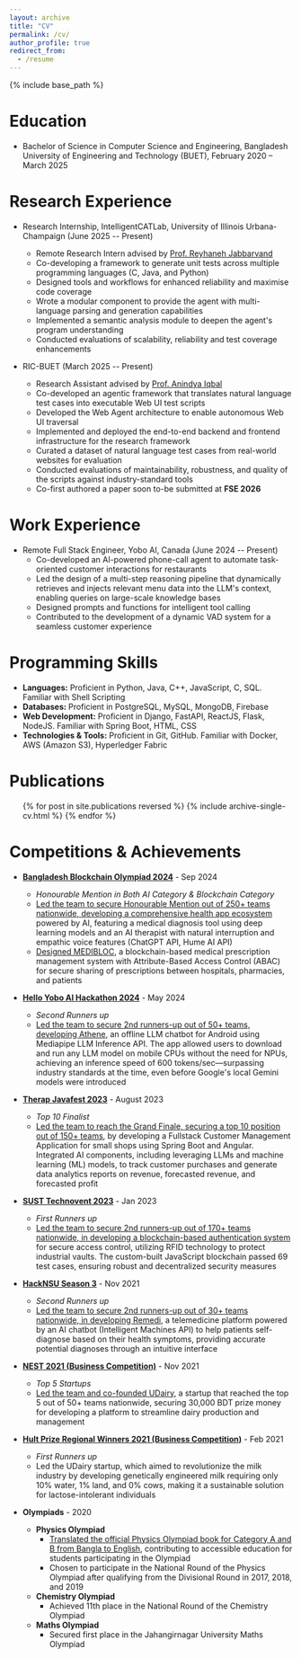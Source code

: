 ```yaml
---
layout: archive
title: "CV"
permalink: /cv/
author_profile: true
redirect_from:
  - /resume
---
```


{% include base_path %}

Education
======
* Bachelor of Science in Computer Science and Engineering, Bangladesh University of Engineering and Technology (BUET), February 2020 – March 2025

Research Experience
======
* Research Internship, IntelligentCATLab, University of Illinois Urbana-Champaign (June 2025 -- Present)
  * Remote Research Intern advised by [Prof. Reyhaneh Jabbarvand](https://reyhaneh.cs.illinois.edu/)
  * Co-developing a framework to generate unit tests across multiple programming languages (C, Java, and Python)
  * Designed tools and workflows for enhanced reliability and maximise code coverage
  * Wrote a modular component to provide the agent with multi-language parsing and generation capabilities
  * Implemented a semantic analysis module to deepen the agent's program understanding
  * Conducted evaluations of scalability, reliability and test coverage enhancements

* RIC-BUET (March 2025 -- Present)
  * Research Assistant advised by [Prof. Anindya Iqbal](https://scholar.google.com/citations?user=jAuiNFgAAAAJ&hl=en)
  * Co-developed an agentic framework that translates natural language test cases into executable Web UI test scripts
  * Developed the Web Agent architecture to enable autonomous Web UI traversal
  * Implemented and deployed the end-to-end backend and frontend infrastructure for the research framework
  * Curated a dataset of natural language test cases from real-world websites for evaluation
  * Conducted evaluations of maintainability, robustness, and quality  of the scripts against industry-standard tools
  * Co-first authored a paper soon to-be submitted at **FSE 2026**

Work Experience
======
* Remote Full Stack Engineer, Yobo AI, Canada (June 2024 -- Present)
  * Co-developed an AI-powered phone-call agent to automate task-oriented customer interactions for restaurants
  * Led the design of a multi-step reasoning pipeline that dynamically retrieves and injects relevant menu data into the LLM's context, enabling queries on large-scale knowledge bases
  * Designed prompts and functions for intelligent tool calling
  * Contributed to the development of a dynamic VAD system for a seamless customer experience
  
Programming Skills
======
* **Languages:** Proficient in Python, Java, C++, JavaScript, C, SQL. Familiar with Shell Scripting
* **Databases:** Proficient in PostgreSQL, MySQL, MongoDB, Firebase
* **Web Development:** Proficient in Django, FastAPI, ReactJS, Flask, NodeJS. Familiar with Spring Boot, HTML, CSS
* **Technologies & Tools:** Proficient in Git, GitHub. Familiar with Docker, AWS (Amazon S3), Hyperledger Fabric

Publications
======
  <ul>{% for post in site.publications reversed %}
    {% include archive-single-cv.html %}
  {% endfor %}</ul>

Competitions & Achievements
======

* **[Bangladesh Blockchain Olympiad 2024](https://www.linkedin.com/posts/blockchain-olympiad-bangladesh_we-are-excited-to-announce-the-results-of-activity-7239706428721020930-wUJy?utm_source=share&utm_medium=member_desktop)** - Sep 2024
  * *Honourable Mention in Both AI Category & Blockchain Category*
  * [Led the team to secure Honourable Mention out of 250+ teams nationwide, developing a comprehensive health app ecosystem](https://youtu.be/TxOyvm-vnco) powered by AI, featuring a medical diagnosis tool using deep learning models and an AI therapist with natural interruption and empathic voice features (ChatGPT API, Hume AI API)
  * [Designed MEDIBLOC](https://drive.google.com/file/d/1RmxKdoaEL__jBIOJz31JyOTTkPBXlz8J/view?usp=drive_link), a blockchain-based medical prescription management system with Attribute-Based Access Control (ABAC) for secure sharing of prescriptions between hospitals, pharmacies, and patients

* **[Hello Yobo AI Hackathon 2024](https://www.linkedin.com/posts/ishtiaq1_hackathon-ai-generativeai-activity-7187244491190218753-iq_-?utm_source=share&utm_medium=member_desktop)** - May 2024
  * *Second Runners up*
  * [Led the team to secure 2nd runners-up out of 50+ teams, developing Athene](https://github.com/jaid-monwar/BUET_Multithreading-Athene-Companion-Yobo-AI-Hackathon.git), an offline LLM chatbot for Android using Mediapipe LLM Inference API. The app allowed users to download and run any LLM model on mobile CPUs without the need for NPUs, achieving an inference speed of 600 tokens/sec—surpassing industry standards at the time, even before Google's local Gemini models were introduced

* **[Therap Javafest 2023](https://www.linkedin.com/posts/jaid-monwar_therapbd-therapjavafest2023-codingcompetition-activity-7249066504095211520-rKat?utm_source=share&utm_medium=member_desktop)** - August 2023
  * *Top 10 Finalist*
  * [Led the team to reach the Grand Finale, securing a top 10 position out of 150+ teams](https://youtu.be/YQ24Rcl8aQM?si=m52AkxlQdq9nVwbJ), by developing a Fullstack Customer Management Application for small shops using Spring Boot and Angular. Integrated AI components, including leveraging LLMs and machine learning (ML) models, to track customer purchases and generate data analytics reports on revenue, forecasted revenue, and forecasted profit

* **[SUST Technovent 2023](https://www.facebook.com/share/KfyeD4yTKikFhv3z/)** - Jan 2023
  * *First Runners up*
  * [Led the team to secure 2nd runners-up out of 170+ teams nationwide, in developing a blockchain-based authentication system](https://github.com/jaid-monwar/flowbd-chain.git) for secure access control, utilizing RFID technology to protect industrial vaults. The custom-built JavaScript blockchain passed 69 test cases, ensuring robust and decentralized security measures

* **[HackNSU Season 3](https://www.facebook.com/share/p/JSGH6TWqJvs3JjU9/)** - Nov 2021
  * *Second Runners up*
  * [Led the team to secure 2nd runners-up out of 30+ teams nationwide, in developing Remedi](https://www.facebook.com/share/p/JSGH6TWqJvs3JjU9/), a telemedicine platform powered by an AI chatbot (Intelligent Machines API) to help patients self-diagnose based on their health symptoms, providing accurate potential diagnoses through an intuitive interface

* **[NEST 2021 (Business Competition)](https://www.facebook.com/share/EcxSYK4bh54g7vK4/)** - Nov 2021
  * *Top 5 Startups*
  * [Led the team and co-founded UDairy](https://www.facebook.com/share/EcxSYK4bh54g7vK4/), a startup that reached the top 5 out of 50+ teams nationwide, securing 30,000 BDT prize money for developing a platform to streamline dairy production and management

* **[Hult Prize Regional Winners 2021 (Business Competition)](https://www.linkedin.com/posts/salmansayeed5345_another-achievement-for-udairy-couldnt-activity-6787399696546721792-CU6n?utm_source=share&utm_medium=member_desktop)** - Feb 2021
  * *First Runners up*
  * Led the UDairy startup, which aimed to revolutionize the milk industry by developing genetically engineered milk requiring only 10% water, 1% land, and 0% cows, making it a sustainable solution for lactose-intolerant individuals

* **Olympiads** - 2020
  * **Physics Olympiad**
    * [Translated the official Physics Olympiad book for Category A and B from Bangla to English](https://www.rokomari.com/book/210061/physics-olympiad-problem-solution-compilation), contributing to accessible education for students participating in the Olympiad
    * Chosen to participate in the National Round of the Physics Olympiad after qualifying from the Divisional Round in 2017, 2018, and 2019
  * **Chemistry Olympiad**
    * Achieved 11th place in the National Round of the Chemistry Olympiad
  * **Maths Olympiad**
    * Secured first place in the Jahangirnagar University Maths Olympiad


  
<!-- Talks
======
  <ul>{% for post in site.talks reversed %}
    {% include archive-single-talk-cv.html  %}
  {% endfor %}</ul>
  
Teaching
======
  <ul>{% for post in site.teaching reversed %}
    {% include archive-single-cv.html %}
  {% endfor %}</ul>
  
Service and leadership
======
* Currently signed in to 43 different slack teams -->
